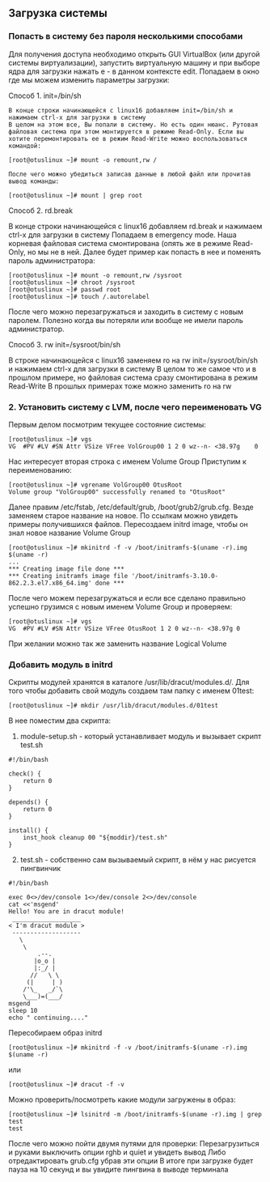 ## Загрузка системы

### Попасть в систему без пароля несколькими способами 

Для получения доступа необходимо открыть GUI VirtualBox (или другой системы виртуализации), запустить виртуальную машину и при выборе ядра для загрузки нажать e - в данном контексте edit. Попадаем в окно где мы можем изменить параметры загрузки:

 
Способ 1. init=/bin/sh

	В конце строки начинающейся с linux16 добавляем init=/bin/sh и нажимаем сtrl-x для загрузки в систему
	В целом на этом все, Вы попали в систему. Но есть один нюанс. Рутовая файловая система при этом монтируется в режиме Read-Only. Если вы хотите перемонтировать ее в режим Read-Write можно воспользоваться командой:
```
[root@otuslinux ~]# mount -o remount,rw /
```
	После чего можно убедиться записав данные в любой файл или прочитав вывод команды:
```
[root@otuslinux ~]# mount | grep root
```

Способ 2. rd.break

В конце строки начинающейся с linux16 добавляем rd.break и нажимаем сtrl-x для загрузки в систему
Попадаем в emergency mode. Наша корневая файловая система смонтирована (опять же в режиме Read-Only, но мы не в ней. Далее будет пример как попасть в нее и поменять пароль администратора:
```
[root@otuslinux ~]# mount -o remount,rw /sysroot 
[root@otuslinux ~]# chroot /sysroot 
[root@otuslinux ~]# passwd root
[root@otuslinux ~]# touch /.autorelabel
```
После чего можно перезагружаться и заходить в систему с новым паролем. Полезно когда вы потеряли или вообще не имели пароль администратор.
 

Способ 3. rw init=/sysroot/bin/sh

В строке начинающейся с linux16 заменяем ro на rw init=/sysroot/bin/sh и нажимаем сtrl-x для загрузки в систему
В целом то же самое что и в прошлом примере, но файловая система сразу смонтирована в режим Read-Write
В прошлых примерах тоже можно заменить ro на rw
 
 ### 2.	Установить систему с LVM, после чего переименовать VG
 
Первым делом посмотрим текущее состояние системы:
```
[root@otuslinux ~]# vgs
VG	#PV #LV #SN Attr VSize VFree VolGroup00 1 2 0 wz--n- <38.97g	0
```
Нас интересует вторая строка с именем Volume Group
Приступим к переименованию:
```
[root@otuslinux ~]# vgrename VolGroup00 OtusRoot
Volume group "VolGroup00" successfully renamed to "OtusRoot"
 ```

Далее правим /etc/fstab, /etc/default/grub, /boot/grub2/grub.cfg. Везде заменяем старое название на новое. По ссылкам можно увидеть примеры получившихся файлов.
Пересоздаем initrd image, чтобы он знал новое название Volume Group
```
[root@otuslinux ~]# mkinitrd -f -v /boot/initramfs-$(uname -r).img $(uname -r)
...
*** Creating image file done ***
*** Creating initramfs image file '/boot/initramfs-3.10.0-862.2.3.el7.x86_64.img' done ***
```
После чего можем перезагружаться и если все сделано правильно успешно грузимся с новым именем Volume Group и проверяем:
```
[root@otuslinux ~]# vgs
VG	#PV #LV #SN Attr VSize VFree OtusRoot 1 2 0 wz--n- <38.97g 0
```
При желании можно так же заменить название Logical Volume
 

### Добавить модуль в initrd
Скрипты модулей хранятся в каталоге /usr/lib/dracut/modules.d/. Для того чтобы добавить свой модуль создаем там папку с именем 01test:
```
[root@otuslinux ~]# mkdir /usr/lib/dracut/modules.d/01test
```
В нее поместим два скрипта:

1.	module-setup.sh - который устанавливает модуль и вызывает скрипт test.sh
```
#!/bin/bash

check() {
    return 0
}

depends() {
    return 0
}

install() {
    inst_hook cleanup 00 "${moddir}/test.sh"    
}
```
2.	test.sh - собственно сам вызываемый скрипт, в нём у нас рисуется пингвинчик
```
#!/bin/bash

exec 0<>/dev/console 1<>/dev/console 2<>/dev/console
cat <<'msgend'
Hello! You are in dracut module!
 ___________________
< I'm dracut module >
 -------------------
   \
    \
        .--.
       |o_o |
       |:_/ |
      //   \ \
     (|     | )
    /'\_   _/`\
    \___)=(___/
msgend
sleep 10
echo " continuing...."
```

Пересобираем образ initrd
```
[root@otuslinux ~]# mkinitrd -f -v /boot/initramfs-$(uname -r).img $(uname -r)
```
или
```
[root@otuslinux ~]# dracut -f -v
```
Можно проверить/посмотреть какие модули загружены в образ:
```
[root@otuslinux ~]# lsinitrd -m /boot/initramfs-$(uname -r).img | grep test
test
```

После чего можно пойти двумя путями для проверки:
Перезагрузиться и руками выключить опции rghb и quiet и увидеть вывод
Либо отредактировать grub.cfg убрав эти опции
В итоге при загрузке будет пауза на 10 секунд и вы увидите пингвина в выводе терминала
